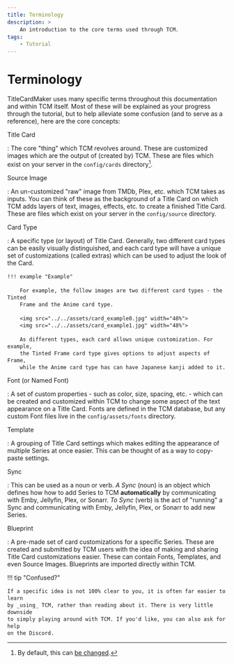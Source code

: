 ```yaml
---
title: Terminology
description: >
    An introduction to the core terms used through TCM.
tags:
    - Tutorial
---
```


# Terminology

TitleCardMaker uses many specific terms throughout this documentation and within
TCM itself. Most of these will be explained as your progress through the
tutorial, but to help alleviate some confusion (and to serve as a reference),
here are the core concepts:

Title Card

:   The core "thing" which TCM revolves around. These are customized images
    which are the output of (created by) TCM. These are files which exist on
    your server in the `config/cards` directory[^1].

Source Image

:   An un-customized "raw" image from TMDb, Plex, etc. which TCM takes as
    inputs. You can think of these as the background of a Title Card on which
    TCM adds layers of text, images, effects, etc. to create a finished Title
    Card. These are files which exist on your server in the `config/source`
    directory.

Card Type

:   A specific type (or layout) of Title Card. Generally, two different card
    types can be easily visually distinguished, and each card type will have a
    unique set of customizations (called extras) which can be used to adjust the
    look of the Card.

    !!! example "Example"

        For example, the follow images are two different card types - the Tinted
        Frame and the Anime card type.

        <img src="../../assets/card_example0.jpg" width="48%">
        <img src="../../assets/card_example1.jpg" width="48%">

        As different types, each card allows unique customization. For example,
        the Tinted Frame card type gives options to adjust aspects of Frame,
        while the Anime card type has can have Japanese kanji added to it.

Font (or Named Font)

:   A set of custom properties - such as color, size, spacing, etc. - which
    can be created and customized within TCM to change some aspect of the text
    appearance on a Title Card. Fonts are defined in the TCM database, but any
    custom Font files live in the `config/assets/fonts` directory.

Template

:   A grouping of Title Card settings which makes editing the appearance of
    multiple Series at once easier. This can be thought of as a way to
    copy-paste settings.

Sync

:   This can be used as a noun or verb. _A Sync_ (noun) is an object which
    defines how how to add Series to TCM __automatically__ by communicating with
    Emby, Jellyfin, Plex, or Sonarr. _To Sync_ (verb) is the act of "running" a
    Sync and communicating with Emby, Jellyfin, Plex, or Sonarr to add new
    Series.

Blueprint

:   A pre-made set of card customizations for a specific Series. These are
    created and submitted by TCM users with the idea of making and sharing Title
    Card customizations easier. These can contain Fonts, Templates, and even
    Source Images. Blueprints are imported directly within TCM.

!!! tip "Confused?"

    If a specific idea is not 100% clear to you, it is often far easier to learn
    by _using_ TCM, rather than reading about it. There is very little downside
    to simply playing around with TCM. If you'd like, you can also ask for help
    on the Discord.

[^1]: By default, this can [be changed](../user_guide/settings.md#card-directory).

